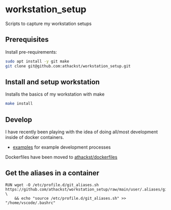 # workstation_setup

Scripts to capture my workstation setups

## Prerequisites

Install pre-requirements:

```bash
sudo apt install -y git make
git clone git@github.com:athackst/workstation_setup.git
```

## Install and setup workstation

Installs the basics of my workstation with make

```bash
make install
```

## Develop

I have recently been playing with the idea of doing all/most development inside of docker containers.

- [examples](examples/README.md) for example development processes

Dockerfiles have been moved to [athackst/dockerfiles](https://github.com/athackst/dockerfiles)

## Get the aliases in a container

```docker
RUN wget -O /etc/profile.d/git_aliases.sh https://github.com/athackst/workstation_setup/raw/main/user/.aliases/git_aliases.sh \
    && echo "source /etc/profile.d/git_aliases.sh" >> "/home/vscode/.bashrc"

```
